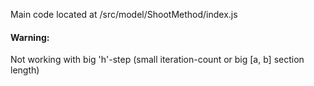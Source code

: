 Main code located at
/src/model/ShootMethod/index.js

#### Warning:
Not working with big 'h'-step (small iteration-count or big [a, b] section length)
